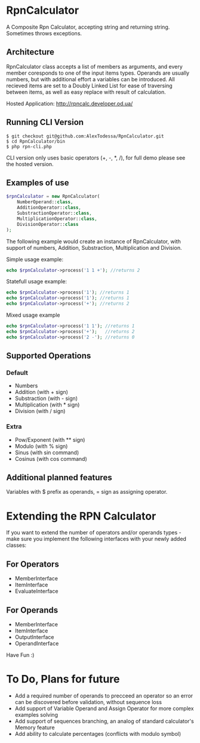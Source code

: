 # RpnCalculator
A Composite Rpn Calculator, accepting string and returning string. Sometimes throws exceptions.

## Architecture ##
RpnCalculator class accepts a list of members as arguments, and every member coresponds to one of the input items types.
Operands are usually numbers, but with additional effort a variables can be introduced.
All recieved items are set to a Doubly Linked List for ease of traversing between items, as well as easy replace with
result of calculation.

Hosted Application: http://rpncalc.developer.od.ua/

## Running CLI Version ##
```
$ git checkout git@github.com:AlexTodessa/RpnCalculator.git
$ cd RpnCalculator/bin
$ php rpn-cli.php
```
CLI version only uses basic operators (+, -, \*, /), for full demo please see the hosted version.

## Examples of use ##

```php
$rpnCalculator = new RpnCalculator(
    NumberOperand::class,
    AdditionOperator::class,
    SubstractionOperator::class,
    MultiplicationOperator::class,
    DivisionOperator::class
);
```

The following example would create an instance of RpnCalculator, with support of numbers, Addition, Substraction, Multiplication and Division.

Simple usage example:
```php
echo $rpnCalculator->process('1 1 +'); //returns 2
```

Statefull usage example:
```php
echo $rpnCalculator->process('1'); //returns 1
echo $rpnCalculator->process('1'); //returns 1
echo $rpnCalculator->process('+'); //returns 2
```

Mixed usage example
```php
echo $rpnCalculator->process('1 1'); //returns 1
echo $rpnCalculator->process('+');   //returns 2
echo $rpnCalculator->process('2 -'); //returns 0
```

## Supported Operations ##

### Default ###
* Numbers
* Addition (with + sign)
* Substraction (with - sign)
* Multiplication (with * sign)
* Division (with / sign)

### Extra ###
* Pow/Exponent (with ** sign)
* Modulo (with % sign)
* Sinus (with sin command)
* Cosinus (with cos command)

## Additional planned features ##
Variables with $ prefix as operands, = sign as assigning operator.

# Extending the RPN Calculator #
If you want to extend the number of operators and/or operands types - make sure you implement the following interfaces with your newly
added classes:

## For Operators ##
* MemberInterface
* ItemInterface
* EvaluateInterface

## For Operands ##
* MemberInterface
* ItemInterface
* OutputInterface
* OperandInterface

Have Fun :)

# To Do, Plans for future #
* Add a required number of operands to precceed an operator so an error can be discovered before validation, without sequence loss
* Add support of Variable Operand and Assign Operator for more complex examples solving
* Add support of sequences branching, an analog of standard calculator's Memory feature
* Add ability to calculate percentages (conflicts with modulo symbol)
